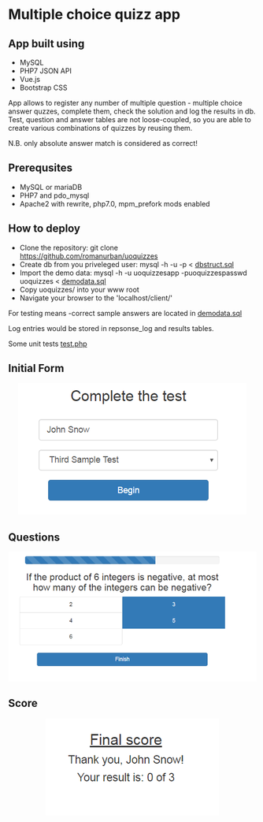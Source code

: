 # Multiple choice quizz app

## App built using
* MySQL
* PHP7 JSON API
* Vue.js
* Bootstrap CSS

App allows to register any number of multiple question - multiple choice answer quzzes, complete them, check the solution and log the results in db.
Test, question and answer tables are not loose-coupled, so you are able to create various combinations of quizzes by reusing them.

N.B. only absolute answer match is considered as correct!

## Prerequsites
* MySQL or mariaDB
* PHP7 and pdo_mysql
* Apache2 with rewrite, php7.0, mpm_prefork mods enabled

## How to deploy
- Clone the repository: git clone https://github.com/romanurban/uoquizzes
- Create db from you priveleged user: mysql -h <host> -u <username> -p < [dbstruct.sql](sql/dbstruct.sql)
- Import the demo data: mysql -h <host> -u uoquizzesapp -puoquizzespasswd uoquizzes < [demodata.sql](sql/demodata.sql)
- Copy uoquizzes/ into your www root
- Navigate your browser to the 'localhost/client/'

For testing means -correct sample answers are located in [demodata.sql](sql/demodata.sql)

Log entries would be stored in repsonse_log and results tables.

Some unit tests [test.php](api-server/test.php)

## Initial Form
<p align="center">
<img style="align:center" src="https://raw.githubusercontent.com/romanurban/uoquizzes/master/initForm.png">
</p>

## Questions
<p align="center">
<img style="align:center" src="https://raw.githubusercontent.com/romanurban/uoquizzes/master/step.png">
</p>

## Score
<p align="center">
<img style="align:center" src="https://raw.githubusercontent.com/romanurban/uoquizzes/master/score.png">
</p>